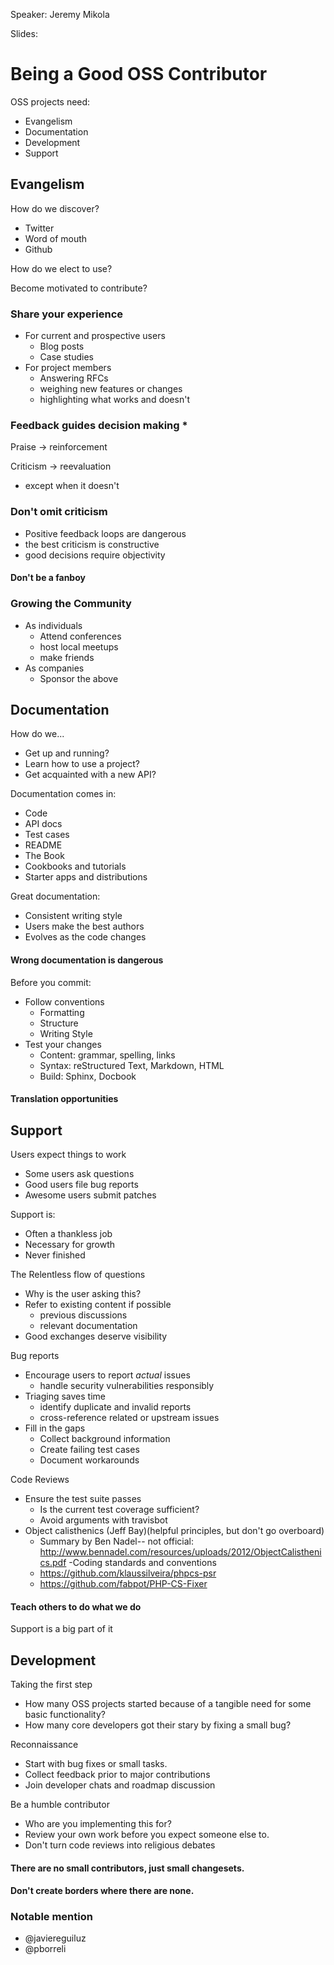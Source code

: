 Speaker: Jeremy Mikola

Slides:

# Being a Good OSS Contributor

OSS projects need:
- Evangelism
- Documentation
- Development
- Support

## Evangelism

How do we discover?
- Twitter
- Word of mouth
- Github

How do we elect to use?

Become motivated to contribute?

### Share your experience
- For current and prospective users
  - Blog posts
  - Case studies
- For project members
  - Answering RFCs
  - weighing new features or changes
  - highlighting what works and doesn't

### Feedback guides decision making *

Praise -> reinforcement

Criticism -> reevaluation

* except when it doesn't

### Don't omit criticism
- Positive feedback loops are dangerous
- the best criticism is constructive
- good decisions require objectivity

#### Don't be a fanboy

### Growing the Community
- As individuals
  - Attend conferences
  - host local meetups
  - make friends
- As companies
  - Sponsor the above

## Documentation

How do we...
- Get up and running?
- Learn how to use a project?
- Get acquainted with a new API?

Documentation comes in:
- Code
- API docs
- Test cases
- README
- The Book
- Cookbooks and tutorials
- Starter apps and distributions

Great documentation:
- Consistent writing style
- Users make the best authors
- Evolves as the code changes

#### Wrong documentation is dangerous

Before you commit:
- Follow conventions
  - Formatting
  - Structure
  - Writing Style
- Test your changes
  - Content: grammar, spelling, links
  - Syntax: reStructured Text, Markdown, HTML
  - Build: Sphinx, Docbook

#### Translation opportunities

## Support
Users expect things to work
- Some users ask questions
- Good users file bug reports
- Awesome users submit patches

Support is:
- Often a thankless job
- Necessary for growth
- Never finished

The Relentless flow of questions
- Why is the user asking this?
- Refer to existing content if possible
  - previous discussions
  - relevant documentation
- Good exchanges deserve visibility

Bug reports
- Encourage users to report _actual_ issues
  - handle security vulnerabilities responsibly
- Triaging saves time
  - identify duplicate and invalid reports
  - cross-reference related or upstream issues
- Fill in the gaps
  - Collect background information
  - Create failing test cases
  - Document workarounds

Code Reviews
- Ensure the test suite passes
  - Is the current test coverage sufficient?
  - Avoid arguments with travisbot
- Object calisthenics (Jeff Bay)(helpful principles, but don't go overboard)
  - Summary by Ben Nadel-- not official: http://www.bennadel.com/resources/uploads/2012/ObjectCalisthenics.pdf
-Coding standards and conventions
  - https://github.com/klaussilveira/phpcs-psr
  - https://github.com/fabpot/PHP-CS-Fixer

#### Teach others to do what we do
Support is a big part of it

## Development

Taking the first step
- How many OSS projects started because of a tangible need for some basic functionality?
- How many core developers got their stary by fixing a small bug?

Reconnaissance
- Start with bug fixes or small tasks.
- Collect feedback prior to major contributions
- Join developer chats and roadmap discussion

Be a humble contributor
- Who are you implementing this for?
- Review your own work before you expect someone else to.
- Don't turn code reviews into religious debates

#### There are no small contributors, just small changesets.

#### Don't create borders where there are none.

### Notable mention
- @javiereguiluz
- @pborreli